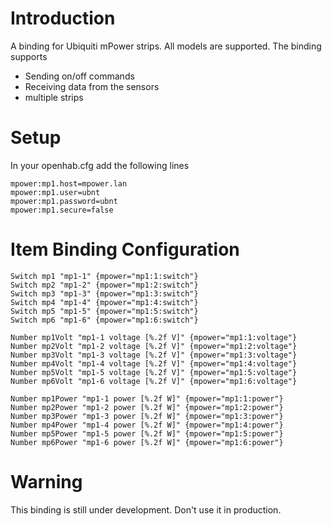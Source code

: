 # Introduction

A binding for Ubiquiti mPower strips. All models are supported.
The binding supports
- Sending on/off commands
- Receiving data from the sensors
- multiple strips

# Setup

In your openhab.cfg add the following lines

```
mpower:mp1.host=mpower.lan
mpower:mp1.user=ubnt
mpower:mp1.password=ubnt
mpower:mp1.secure=false
```

# Item Binding Configuration

```
Switch mp1 "mp1-1" {mpower="mp1:1:switch"}
Switch mp2 "mp1-2" {mpower="mp1:2:switch"}
Switch mp3 "mp1-3" {mpower="mp1:3:switch"}
Switch mp4 "mp1-4" {mpower="mp1:4:switch"}
Switch mp5 "mp1-5" {mpower="mp1:5:switch"}
Switch mp6 "mp1-6" {mpower="mp1:6:switch"}

Number mp1Volt "mp1-1 voltage [%.2f V]" {mpower="mp1:1:voltage"}
Number mp2Volt "mp1-2 voltage [%.2f V]" {mpower="mp1:2:voltage"}
Number mp3Volt "mp1-3 voltage [%.2f V]" {mpower="mp1:3:voltage"}
Number mp4Volt "mp1-4 voltage [%.2f V]" {mpower="mp1:4:voltage"}
Number mp5Volt "mp1-5 voltage [%.2f V]" {mpower="mp1:5:voltage"}
Number mp6Volt "mp1-6 voltage [%.2f V]" {mpower="mp1:6:voltage"}

Number mp1Power "mp1-1 power [%.2f W]" {mpower="mp1:1:power"}
Number mp2Power "mp1-2 power [%.2f W]" {mpower="mp1:2:power"}
Number mp3Power "mp1-3 power [%.2f W]" {mpower="mp1:3:power"}
Number mp4Power "mp1-4 power [%.2f W]" {mpower="mp1:4:power"}
Number mp5Power "mp1-5 power [%.2f W]" {mpower="mp1:5:power"}
Number mp6Power "mp1-6 power [%.2f W]" {mpower="mp1:6:power"}
```

# Warning
This binding is still under development. Don't use it in production.
